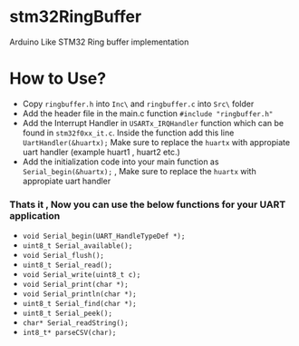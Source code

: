 # stm32RingBuffer
Arduino Like STM32 Ring buffer implementation 

# How to Use?
- Copy `ringbuffer.h` into `Inc\` and `ringbuffer.c` into `Src\` folder
- Add the header file in the main.c function `#include "ringbuffer.h"`
- Add the Interrupt Handler in `USARTx_IRQHandler` function which can be found in `stm32f0xx_it.c`. Inside the function add this line `UartHandler(&huartx);` Make sure to replace the `huartx` with appropiate uart handler (example huart1 , huart2 etc.)
- Add the initialization code into your main function as `Serial_begin(&huartx);` , Make sure to replace the `huartx` with appropiate uart handler 
### Thats it , Now you can use the below functions for your UART application
- `void Serial_begin(UART_HandleTypeDef *);` 
- `uint8_t Serial_available();`
- `void Serial_flush();`
- `uint8_t Serial_read();`
- `void Serial_write(uint8_t c);`
- `void Serial_print(char *);`
- `void Serial_println(char *);`
- `uint8_t Serial_find(char *);`
- `uint8_t Serial_peek();`
- `char* Serial_readString();`
- `int8_t* parseCSV(char);`
